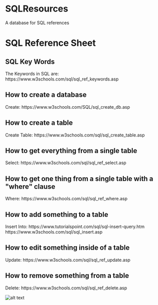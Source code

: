 # SQLResources
A database for SQL references

<h1>SQL Reference Sheet</h1>

<h2>SQL Key Words</h2>
The Keywords in SQL are:
https://www.w3schools.com/sql/sql_ref_keywords.asp

<h2>How to create a database</h2>
Create: https://www.w3schools.com/SQL/sql_create_db.asp

<h2>How to create a table</h2>
Create Table: https://www.w3schools.com/sql/sql_create_table.asp

<h2>How to get everything from a single table</h2>
Select: https://www.w3schools.com/sql/sql_ref_select.asp

<h2>How to get one thing from a single table with a "where" clause</h2>
Where: https://www.w3schools.com/sql/sql_ref_where.asp

<h2>How to add something to a table</h2>
Insert Into:
https://www.tutorialspoint.com/sql/sql-insert-query.htm
https://www.w3schools.com/sql/sql_insert.asp

<h2>How to edit something inside of a table</h2>
Update: https://www.w3schools.com/sql/sql_ref_update.asp

<h2>How to remove something from a table</h2>
Delete: https://www.w3schools.com/sql/sql_ref_delete.asp

![alt text](https://www.quora.com/What-is-a-good-GUI-tool-for-PostgreSQL-that-has-a-comfy-tabbed-view-for-results-and-queries-easy-sorting-and-grouping-of-results-IntelliSense-a-good-%E2%80%9Cquery-builder%E2%80%9D-to-help-with-syntax-support-for-versioning-of-SQL-code-and-a-good-debug-mode "SQL Example")
